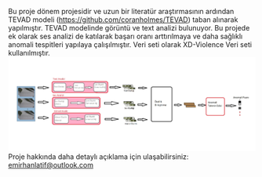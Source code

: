 Bu proje dönem projesidir ve uzun bir literatür araştırmasının ardından TEVAD modeli (https://github.com/coranholmes/TEVAD) taban alınarak yapılmıştır. TEVAD modelinde görüntü ve text analizi bulunuyor. Bu projede ek olarak ses analizi de katılarak başarı oranı arttırılmaya ve daha sağlıklı anomali tespitleri yapılaya çalışılmıştır.
Veri seti olarak XD-Violence Veri seti kullanılmıştır.
![](https://github.com/emirhanlatif/Anomaly-Crime-Detection-using-Multimodal-Learning/blob/main/sonuc/TEVAD.png)
Proje hakkında daha detaylı açıklama için ulaşabilirsiniz: emirhanlatif@outlook.com
